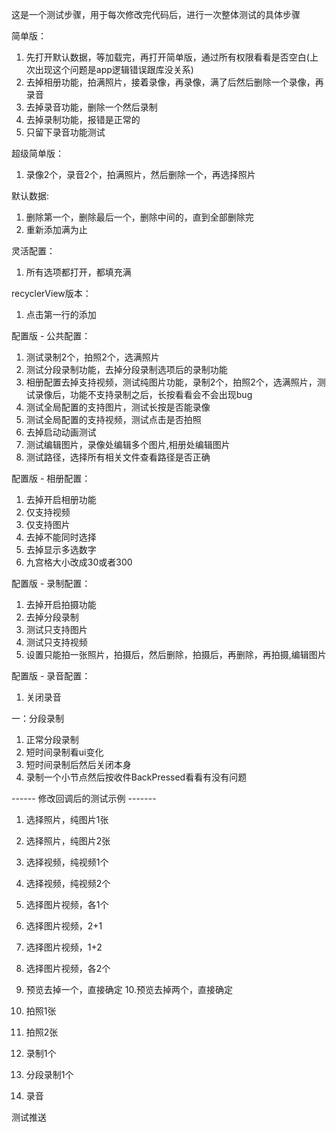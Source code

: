 这是一个测试步骤，用于每次修改完代码后，进行一次整体测试的具体步骤

简单版：
1. 先打开默认数据，等加载完，再打开简单版，通过所有权限看看是否空白(上次出现这个问题是app逻辑错误跟库没关系)
2. 去掉相册功能，拍满照片，接着录像，再录像，满了后然后删除一个录像，再录音
3. 去掉录音功能，删除一个然后录制
4. 去掉录制功能，报错是正常的
5. 只留下录音功能测试

超级简单版：
1. 录像2个，录音2个，拍满照片，然后删除一个，再选择照片

默认数据:
1. 删除第一个，删除最后一个，删除中间的，直到全部删除完
2. 重新添加满为止

灵活配置：
1. 所有选项都打开，都填充满

recyclerView版本：
1. 点击第一行的添加

配置版 - 公共配置：
1. 测试录制2个，拍照2个，选满照片
2. 测试分段录制功能，去掉分段录制选项后的录制功能
3. 相册配置去掉支持视频，测试纯图片功能，录制2个，拍照2个，选满照片，测试录像后，功能不支持录制之后，长按看看会不会出现bug
4. 测试全局配置的支持图片，测试长按是否能录像
5. 测试全局配置的支持视频，测试点击是否拍照
6. 去掉启动动画测试
7. 测试编辑图片，录像处编辑多个图片,相册处编辑图片
8. 测试路径，选择所有相关文件查看路径是否正确

配置版 - 相册配置：
1. 去掉开启相册功能
2. 仅支持视频
3. 仅支持图片
4. 去掉不能同时选择
5. 去掉显示多选数字
6. 九宫格大小改成30或者300

配置版 - 录制配置：
1. 去掉开启拍摄功能
2. 去掉分段录制
3. 测试只支持图片
4. 测试只支持视频
5. 设置只能拍一张照片，拍摄后，然后删除，拍摄后，再删除，再拍摄,编辑图片

配置版 - 录音配置：
1. 关闭录音



一：分段录制
1. 正常分段录制
2. 短时间录制看ui变化
3. 短时间录制后然后关闭本身
4. 录制一个小节点然后按收件BackPressed看看有没有问题

------ 修改回调后的测试示例 -------
1. 选择照片，纯图片1张
2. 选择照片，纯图片2张
3. 选择视频，纯视频1个
4. 选择视频，纯视频2个
5. 选择图片视频，各1个
6. 选择图片视频，2+1
7. 选择图片视频，1+2
8. 选择图片视频，各2个
9. 预览去掉一个，直接确定
10.预览去掉两个，直接确定

1. 拍照1张
2. 拍照2张
3. 录制1个
4. 分段录制1个

1. 录音


测试推送